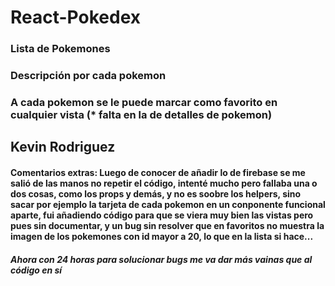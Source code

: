 # React-Pokedex
### Lista de Pokemones
### Descripción por cada pokemon
### A cada pokemon se le puede marcar como favorito en cualquier vista (* falta en la de detalles de pokemon)

## Kevin Rodriguez

#### Comentarios extras: Luego de conocer de añadir lo de firebase se me salió de las manos no repetir el código, intenté mucho pero fallaba una o dos cosas, como los props y demás, y no es soobre los helpers, sino sacar por ejemplo la tarjeta de cada pokemon en un conponente funcional aparte, fui añadiendo código para que se viera muy bien las vistas pero pues sin documentar, y un bug sin resolver que en favoritos no muestra la imagen de los pokemones con id mayor a 20, lo que en la lista si hace...

##### Ahora con 24 horas para solucionar bugs me va dar más vainas que al código en sí
